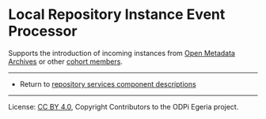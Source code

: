<!-- SPDX-License-Identifier: CC-BY-4.0 -->
<!-- Copyright Contributors to the ODPi Egeria project. -->

# Local Repository Instance Event Processor

Supports the introduction of incoming instances from [Open Metadata Archives](../open-metadata-archive.md)
or other [cohort members](../cohort-member.md).

----
* Return to [repository services component descriptions](.)

----
License: [CC BY 4.0](https://creativecommons.org/licenses/by/4.0/),
Copyright Contributors to the ODPi Egeria project.